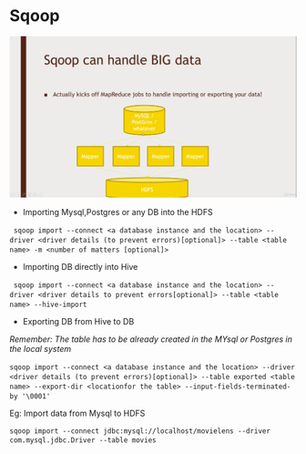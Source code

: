 # Sqoop

![sqoop image](../media/sqoop.png)

- Importing Mysql,Postgres or any DB into the HDFS

``` sqoop import --connect <a database instance and the location> --driver <driver details (to prevent errors)[optional]> --table <table name> -m <number of matters [optional]>```  

- Importing DB directly into Hive 

``` sqoop import --connect <a database instance and the location> --driver <driver details to prevent errors[optional]> --table <table name> --hive-import```  

- Exporting DB from Hive to DB 

<i>Remember: The table has to be already created in the MYsql or Postgres in the local system</i>

``` sqoop import --connect <a database instance and the location> --driver <driver details (to prevent errors)[optional]> --table exported <table name> --export-dir <locationfor the table> --input-fields-terminated-by '\0001' ``` 


Eg: Import data from Mysql to HDFS

``` 
sqoop import --connect jdbc:mysql://localhost/movielens --driver com.mysql.jdbc.Driver --table movies
```